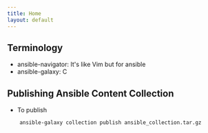 ```yaml
---
title: Home
layout: default
---
```


## Terminology

* ansible-navigator: It's like Vim but for ansible
* ansible-galaxy: C
 
## Publishing Ansible Content Collection

* To publish
```
    ansible-galaxy collection publish ansible_collection.tar.gz
```